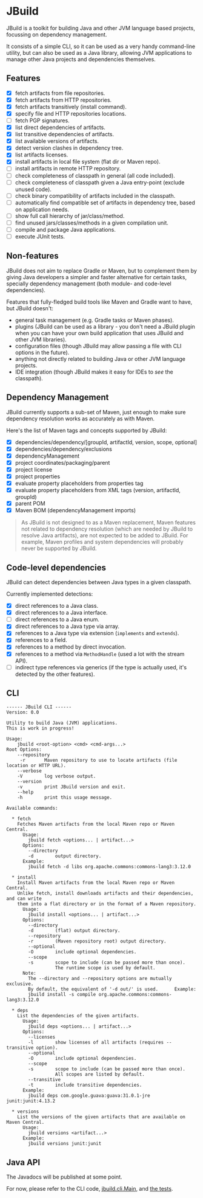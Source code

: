 # JBuild

JBuild is a toolkit for building Java and other JVM language based projects, focussing on dependency management.

It consists of a simple CLI, so it can be used as a very handy command-line utility,
but can also be used as a Java library, allowing JVM applications
to manage other Java projects and dependencies themselves.

## Features

- [x] fetch artifacts from file repositories.
- [x] fetch artifacts from HTTP repositories.
- [x] fetch artifacts transitively (install command).
- [x] specify file and HTTP repositories locations.
- [ ] fetch PGP signatures.
- [x] list direct dependencies of artifacts.
- [x] list transitive dependencies of artifacts.
- [x] list available versions of artifacts.
- [x] detect version clashes in dependency tree.
- [x] list artifacts licenses.
- [x] install artifacts in local file system (flat dir or Maven repo).
- [ ] install artifacts in remote HTTP repository.
- [ ] check completeness of classpath in general (all code included).
- [ ] check completeness of classpath given a Java entry-point (exclude unused code).
- [ ] check binary compatibility of artifacts included in the classpath.
- [ ] automatically find compatible set of artifacts in dependency tree, based on application needs.
- [ ] show full call hierarchy of jar/class/method.
- [ ] find unused jars/classes/methods in a given compilation unit.
- [ ] compile and package Java applications.
- [ ] execute JUnit tests.

## Non-features

JBuild does not aim to replace Gradle or Maven, but to complement them by giving Java developers a simpler and faster
alternative for certain tasks, specially dependency management (both module- and code-level dependencies).

Features that fully-fledged build tools like Maven and Gradle want to have, but JBuild doesn't:

* general task management (e.g. Gradle tasks or Maven phases).
* plugins (JBuild can be used as a library - you don't need a JBuild plugin when you can have your own build 
  application that uses JBuild and other JVM libraries).
* configuration files (though JBuild may allow passing a file with CLI options in the future).
* anything not directly related to building Java or other JVM language projects.
* IDE integration (though JBuild makes it easy for IDEs to _see_ the classpath).

## Dependency Management

JBuild currently supports a sub-set of Maven, just enough to make sure dependency resolution works
as accurately as with Maven.

Here's the list of Maven tags and concepts supported by JBuild:

- [x] dependencies/dependency/[groupId, artifactId, version, scope, optional]
- [x] dependencies/dependency/exclusions
- [x] dependencyManagement
- [x] project coordinates/packaging/parent
- [x] project license
- [x] project properties
- [x] evaluate property placeholders from properties tag 
- [x] evaluate property placeholders from XML tags (version, artifactId, groupId)
- [x] parent POM
- [x] Maven BOM (dependencyManagement imports)

> As JBuild is not designed to as a Maven replacement, Maven features
  not related to dependency resolution (which are needed by JBuild to resolve Java artifacts),
  are not expected to be added to JBuild. For example, Maven profiles and system dependencies will
  probably never be supported by JBuild.

## Code-level dependencies

JBuild can detect dependencies between Java types in a given classpath.

Currently implemented detections:

- [x] direct references to a Java class.
- [x] direct references to a Java interface.
- [ ] direct references to a Java enum.
- [x] direct references to a Java type via array.
- [x] references to a Java type via extension (`implements` and `extends`).
- [x] references to a field.
- [x] references to a method by direct invocation.
- [x] references to a method via `MethodHandle` (used a lot with the stream API).
- [ ] indirect type references via generics (if the type is actually used, it's detected by the other features).

## CLI

```
------ JBuild CLI ------
Version: 0.0

Utility to build Java (JVM) applications.
This is work in progress!

Usage:
    jbuild <root-option> <cmd> <cmd-args...> 
Root Options:
    --repository
     -r       Maven repository to use to locate artifacts (file location or HTTP URL).
    --verbose
    -V        log verbose output.
    --version
    -v        print JBuild version and exit.
    --help
    -h        print this usage message.

Available commands:

  * fetch
    Fetches Maven artifacts from the local Maven repo or Maven Central.
      Usage:
        jbuild fetch <options... | artifact...>
      Options:
        --directory
        -d        output directory.
      Example:
        jbuild fetch -d libs org.apache.commons:commons-lang3:3.12.0

  * install
    Install Maven artifacts from the local Maven repo or Maven Central.
    Unlike fetch, install downloads artifacts and their dependencies, and can write
    them into a flat directory or in the format of a Maven repository.
      Usage:
        jbuild install <options... | artifact...>
      Options:
        --directory
        -d        (flat) output directory.
        --repository
        -r        (Maven repository root) output directory.
        --optional
        -O        include optional dependencies.
        --scope
        -s        scope to include (can be passed more than once).
                  The runtime scope is used by default.
      Note:
        The --directory and --repository options are mutually exclusive.
        By default, the equivalent of '-d out/' is used.      Example:
        jbuild install -s compile org.apache.commons:commons-lang3:3.12.0

  * deps
    List the dependencies of the given artifacts.
      Usage:
        jbuild deps <options... | artifact...>
      Options:
        --licenses
        -l        show licenses of all artifacts (requires --transitive option).
        --optional
        -O        include optional dependencies.
        --scope
        -s        scope to include (can be passed more than once).
                  All scopes are listed by default.
        --transitive
        -t        include transitive dependencies.
      Example:
        jbuild deps com.google.guava:guava:31.0.1-jre junit:junit:4.13.2

  * versions
    List the versions of the given artifacts that are available on Maven Central.
      Usage:
        jbuild versions <artifact...>
      Example:
        jbuild versions junit:junit
```

## Java API

The Javadocs will be published at some point.

For now, please refer to the CLI code, [jbuild.cli.Main](src/main/java/jbuild/cli/Main.java),
and [the tests](src/test/java/jbuild/).
